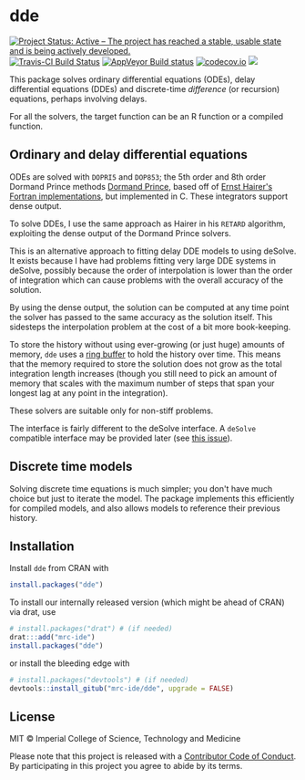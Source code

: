 # dde

<!-- badges: start -->
[![Project Status: Active – The project has reached a stable, usable state and is being actively developed.](https://www.repostatus.org/badges/latest/active.svg)](https://www.repostatus.org/#active)
[![Travis-CI Build Status](https://travis-ci.org/mrc-ide/dde.svg?branch=master)](https://travis-ci.org/mrc-ide/dde)
[![AppVeyor Build status](https://ci.appveyor.com/api/projects/status/96hrpw9ubhhun566?svg=true)](https://ci.appveyor.com/project/richfitz/dde)
[![codecov.io](https://codecov.io/github/mrc-ide/dde/coverage.svg?branch=master)](https://codecov.io/github/mrc-ide/dde?branch=master)
[![](http://www.r-pkg.org/badges/version/dde)](https://cran.r-project.org/package=dde)
<!-- badges: end -->

This package solves ordinary differential equations (ODEs), delay differential equations (DDEs) and discrete-time *difference* (or recursion) equations, perhaps involving delays.

For all the solvers, the target function can be an R function or a compiled function.

## Ordinary and delay differential equations

ODEs are solved with `DOPRI5` and `DOP853`; the 5th order and 8th order Dormand Prince methods [Dormand Prince](https://en.wikipedia.org/wiki/Dormand%E2%80%93Prince_method), based off of [Ernst Hairer's Fortran implementations](http://www.unige.ch/~hairer/software.html), but implemented in C.  These integrators support dense output.

To solve DDEs, I use the same approach as Hairer in his `RETARD` algorithm, exploiting the dense output of the Dormand Prince solvers.

This is an alternative approach to fitting delay DDE models to using deSolve.  It exists because I have had problems fitting very large DDE systems in deSolve, possibly because the order of interpolation is lower than the order of integration which can cause problems with the overall accuracy of the solution.

By using the dense output, the solution can be computed at any time point the solver has passed to the same accuracy as the solution itself.  This sidesteps the interpolation problem at the cost of a bit more book-keeping.

To store the history without using ever-growing (or just huge) amounts of memory, `dde` uses a [ring buffer](https://github.com/richfitz/ring) to hold the history over time.  This means that the memory required to store the solution does not grow as the total integration length increases (though you still need to pick an amount of memory that scales with the maximum number of steps that span your longest lag at any point in the integration).

These solvers are suitable only for non-stiff problems.

The interface is fairly different to the deSolve interface.  A `deSolve` compatible interface may be provided later (see [this issue](https://github.com/mrc-ide/dde/issues/2)).

## Discrete time models

Solving discrete time equations is much simpler; you don't have much choice but just to iterate the model.  The package implements this efficiently for compiled models, and also allows models to reference their previous history.

## Installation

Install `dde` from CRAN with

```r
install.packages("dde")
```

To install our internally released version (which might be ahead of CRAN) via drat, use


```r
# install.packages("drat") # (if needed)
drat:::add("mrc-ide")
install.packages("dde")
```

or install the bleeding edge with

```r
# install.packages("devtools") # (if needed)
devtools::install_gitub("mrc-ide/dde", upgrade = FALSE)
```

## License

MIT © Imperial College of Science, Technology and Medicine

Please note that this project is released with a [Contributor Code of Conduct](https://github.com/mrc-ide/dde/blob/master/CONDUCT.md). By participating in this project you agree to abide by its terms.

